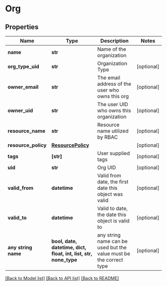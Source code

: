 # Org


## Properties
Name | Type | Description | Notes
------------ | ------------- | ------------- | -------------
**name** | **str** | Name of the organization | 
**org_type_uid** | **str** | Organization Type | [optional] 
**owner_email** | **str** | The email address of the user who owns this org | [optional] 
**owner_uid** | **str** | The user UID who owns this organization | [optional] 
**resource_name** | **str** | Resource name utilized by RBAC | [optional] 
**resource_policy** | [**ResourcePolicy**](ResourcePolicy.md) |  | [optional] 
**tags** | **[str]** | User supplied tags | [optional] 
**uid** | **str** | Org UID | [optional] 
**valid_from** | **datetime** | Valid from date, the first date this object was valid | [optional] 
**valid_to** | **datetime** | Valid to date, the date this object is valid to | [optional] 
**any string name** | **bool, date, datetime, dict, float, int, list, str, none_type** | any string name can be used but the value must be the correct type | [optional]

[[Back to Model list]](../README.md#documentation-for-models) [[Back to API list]](../README.md#documentation-for-api-endpoints) [[Back to README]](../README.md)


